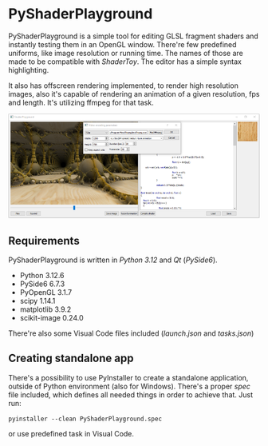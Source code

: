 # PyShaderPlayground

PyShaderPlayground is a simple tool for editing GLSL fragment shaders and instantly testing them in an OpenGL window. There're few predefined uniforms, like image resolution or running time. The names of those are made to be compatible with *ShaderToy*. The editor has a simple syntax highlighting.

It also has offscreen rendering implemented, to render high resolution images, also it's capable of rendering an animation of a given resolution, fps and length. It's utilizing ffmpeg for that task.

![](docs/screenshot.png)

## Requirements

PyShaderPlayground is written in *Python 3.12* and *Qt* (*PySide6*).

* Python 3.12.6
* PySide6 6.7.3
* PyOpenGL 3.1.7
* scipy 1.14.1
* matplotlib 3.9.2
* scikit-image 0.24.0

There're also some Visual Code files included (_launch.json_ and _tasks.json_)

## Creating standalone app ##

There's a possibility to use PyInstaller to create a standalone application, 
outside of Python environment (also for Windows).
There's a proper _spec_ file included, which defines all needed things in order
to achieve that. Just run:

```
pyinstaller --clean PyShaderPlayground.spec
```

or use predefined task in Visual Code.
